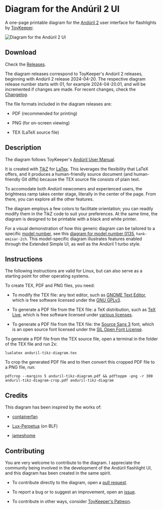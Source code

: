 # Diagram for the Andúril 2 UI

A one-page printable diagram for the
[Andúril 2](https://github.com/ToyKeeper/anduril) user interface for flashlights
by [ToyKeeper](https://github.com/ToyKeeper).

![Diagram for the Andúril 2 UI](https://github.com/dirtydancing/anduril-tikz-diagram/releases/latest/download/anduril-tikz-diagram.png "Andúril 2 UI")

## Download

Check the
[Releases](https://github.com/dirtydancing/anduril-tikz-diagram/releases).

The diagram releases correspond to ToyKeeper's Andúril 2 releases, beginning
with Andúril 2 release 2024-04-20. The respective diagram release number starts
with 01, for example 2024-04-20.01, and will be incremented if changes are made.
For recent changes, check the [Changelog](CHANGELOG.md).

The file formats included in the diagram releases are:

- PDF (recommended for printing)

- PNG (for on-screen viewing)

- TEX (LaTeX source file)

## Description

The diagram follows ToyKeeper's
[Andúril User Manual](https://github.com/ToyKeeper/anduril/blob/trunk/docs/anduril-manual.md).

It is created with [TikZ](https://github.com/pgf-tikz/pgf) for
[LaTex](https://www.latex-project.org/). This leverages the flexibility that
LaTeX offers, and it produces a human-friendly source document (and
human-friendly Git diffs) because the TEX source file consists of plain text.

To accomodate both Andúril newcomers and experienced users, the brightness ramp
takes center stage, literally in the center of the page. From there, you can
explore all the other features.

The diagram employs a few colors to facilitate orientation; you can readily
modify them in the TikZ code to suit your preferences. At the same time, the
diagram is designed to be printable with a black and white printer.

For a visual demonstration of how this generic diagram can be tailored to a
specific
[model number](https://github.com/ToyKeeper/anduril/blob/trunk/MODELS),
see this
[diagram for model number 0135](https://github.com/dirtydancing/anduril-tikz-diagram-0135),
`hank-emisar-2ch`. This model-specific diagram illustrates features enabled
through the Extended Simple UI, as well as the Andúril 1 turbo style.

## Instructions

The following instructions are valid for Linux, but can also serve as a
starting point for other operating systems.

To create TEX, PDF and PNG files, you need:

- To modify the TEX file: any text editor, such as
[GNOME Text Editor](https://apps.gnome.org/en/TextEditor/), which is free
software licensed under the
[GNU GPLv3](https://www.gnu.org/licenses/gpl-3.0.en.html).

- To generate a PDF file from the TEX file: a TeX distribution, such as
[TeX Live](https://tug.org/texlive/), which is free software licensed under
[various licenses](https://tug.org/texlive/copying.html).

- To generate a PDF file from the TEX file: the
[Source Sans 3](https://fonts.google.com/specimen/Source+Sans+3) font, which is
an open source font licensed under the
[SIL Open Font License](https://openfontlicense.org/).

To generate a PDF file from the TEX source file, open a terminal in the folder
of the TEX file and run 2x:

`lualatex anduril-tikz-diagram.tex`

To crop the generated PDF file and to then convert this cropped PDF file to
a PNG file, run:

`pdfcrop --margins 5 anduril-tikz-diagram.pdf && pdftoppm -png -r 300 anduril-tikz-diagram-crop.pdf anduril-tikz-diagram`

## Credits

This diagram has been inspired by the works of:

- [containerfan](https://github.com/containerfan/anduril2-diagrams)

- [Lux-Perpetua](https://budgetlightforum.com/t/anduril-2-ui-diagrams-generic-lumintop-sofirn/65927)
(on BLF)

- [jameshome](https://github.com/jameshome/anduril-guide)

## Contributing

You are very welcome to contribute to the diagram. I appreciate the community
being involved in the development of the Andúril flashlight UI, and this
diagram has been created in the same spirit.

- To contribute directly to the diagram, open a
[pull request](https://github.com/dirtydancing/anduril-tikz-diagram/pulls).

- To report a bug or to suggest an improvement, open an
[issue](https://github.com/dirtydancing/anduril-tikz-diagram/issues).

- To contribute in other ways, consider
[ToyKeeper's Patreon](https://www.patreon.com/ToyKeeper).
